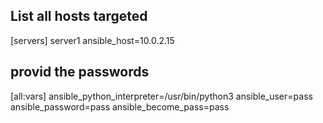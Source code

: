 ## List all hosts targeted
[servers]
server1 ansible_host=10.0.2.15

## provid the passwords
[all:vars]
ansible_python_interpreter=/usr/bin/python3
ansible_user=pass
ansible_password=pass
ansible_become_pass=pass
